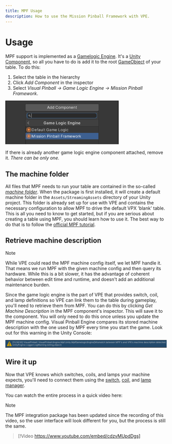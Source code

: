 ```yaml
---
title: MPF Usage
description: How to use the Mission Pinball Framework with VPE.
---
```


# Usage

MPF support is implemented as a
[Gamelogic Engine](../../creators-guide/manual/gamelogic-engine.md). It's a
[Unity Component](https://docs.unity3d.com/Manual/Components.html), so all you
have to do is add it to the root
[GameObject](https://docs.unity3d.com/Manual/GameObjects.html) of your table. To
do this:

1. Select the table in the hierarchy
2. Click _Add Component_ in the inspector
3. Select _Visual Pinball -> Game Logic Engine -> Mission Pinball Framework_.

<p><img alt="Add component" width="354" src="unity-add-component.png"/></p>

If there is already another game logic engine component attached, remove it.
_There can be only one._

## The machine folder

All files that MPF needs to run your table are contained in the so-called
[_machine folder_](https://missionpinball.org/latest/tutorial/2_creating_a_new_machine/).
When the package is first installed, it will create a default machine folder in
the `Assets/StreamingAssets` directory of your Unity project. This folder is
already set up for use with VPE and contains the necessary configuration to
allow MPF to drive the default VPX 'blank' table. This is all you need to know
to get started, but if you are serious about creating a table using MPF, you
should learn how to use it. The best way to do that is to follow the
[official MPF tutorial](https://missionpinball.org/latest/tutorial/).

## Retrieve machine description

> [!NOTE]
>
> While VPE could read the MPF machine config itself, we let MPF handle it. That
> means we run MPF with the given machine config and then query its hardware.
> While this is a bit slower, it has the advantage of coherent behavior between
> edit time and runtime, and doesn't add an additional maintenance burden.

Since the game logic engine is the part of VPE that provides switch, coil, and
lamp definitions so VPE can link them to the table during gameplay, you'll need
to retrieve them from MPF. You can do this by clicking _Get Machine Description_
in the MPF component's inspector. This will save it to the component. You will
only need to do this once unless you update the MPF machine config. Visual
Pinball Engine compares its stored machine description with the one used by MPF
every time you start the game. Look out for this warning in the Unity Console:

<p><img alt="Machine description mismatch warning" src="machine-description-mismatch-warning.png"/></p>

## Wire it up

Now that VPE knows which switches, coils, and lamps your machine expects, you'll
need to connect them using the
[switch](../../creators-guide/editor/switch-manager.md),
[coil](../../creators-guide/editor/coil-manager.md), and
[lamp manager](../../creators-guide/editor/lamp-manager.md).

You can watch the entire process in a quick video here:

> [!NOTE]
>
> The MPF integration package has been updated since the recording of this
> video, so the user interface will look different for you, but the process is
> still the same.

> [!Video https://www.youtube.com/embed/cdzvMUpdDgs]
